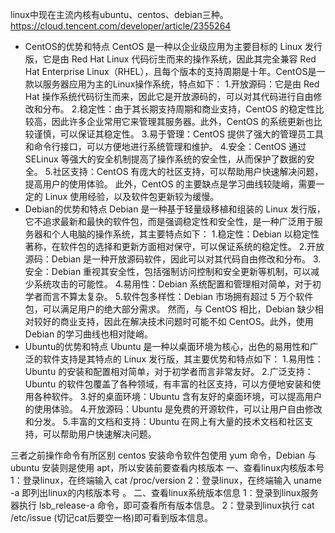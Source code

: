 linux中现在主流内核有ubuntu、centos、debian三种。https://cloud.tencent.com/developer/article/2355264
- CentOS的优势和特点
CentOS 是一种以企业级应用为主要目标的 Linux 发行版，它是由 Red Hat Linux 代码衍生而来的操作系统，因此其完全兼容 Red Hat Enterprise Linux（RHEL），且每个版本的支持周期是十年。CentOS是一款以服务器应用为主的Linux操作系统，特点如下：
1.开放源码：它是由 Red Hat 操作系统代码衍生而来，因此它是开放源码的，可以对其代码进行自由修改和分布。
2.稳定性：由于其长期支持周期和商业支持，CentOS 的稳定性比较高，因此许多企业常用它来管理其服务器。此外，CentOS 的系统更新也比较谨慎，可以保证其稳定性。
3.易于管理：CentOS 提供了强大的管理员工具和命令行接口，可以方便地进行系统管理和维护。
4.安全：CentOS 通过 SELinux 等强大的安全机制提高了操作系统的安全性，从而保护了数据的安全。
5.社区支持：CentOS 有庞大的社区支持，可以帮助用户快速解决问题，提高用户的使用体验。
此外，CentOS 的主要缺点是学习曲线较陡峭，需要一定的 Linux 使用经验，以及软件包更新较为缓慢。
- Debian的优势和特点
Debian 是一种基于轻量级移植和组装的 Linux 发行版，它不追求最新和最快的软件包，而是强调稳定性和安全性，是一种广泛用于服务器和个人电脑的操作系统，其主要特点如下：
1.稳定性：Debian 以稳定性著称，在软件包的选择和更新方面相对保守，可以保证系统的稳定性。
2.开放源码：Debian 是一种开放源码软件，因此可以对其代码自由修改和分布。
3.安全：Debian 重视其安全性，包括强制访问控制和安全更新等机制，可以减少系统攻击的可能性。
4.易用性：Debian 系统配置和管理相对简单，对于初学者而言不算太复杂。
5.软件包多样性：Debian 市场拥有超过 5 万个软件包，可以满足用户的绝大部分需求。
然而，与 CentOS 相比，Debian 缺少相对较好的商业支持，因此在解决技术问题时可能不如 CentOS。此外，使用 Debian 的学习曲线也相对陡峭。
- Ubuntu的优势和特点
Ubuntu 是一种以桌面环境为核心，出色的易用性和广泛的软件支持是其特点的 Linux 发行版，其主要优势和特点如下：
1.易用性：Ubuntu 的安装和配置相对简单，对于初学者而言非常友好。
2.广泛支持：Ubuntu 的软件包覆盖了各种领域，有丰富的社区支持，可以方便地安装和使用各种软件。
3.好的桌面环境：Ubuntu 含有友好的桌面环境，可以提高用户的使用体验。
4.开放源码：Ubuntu 是免费的开源软件，可以让用户自由修改和分发。
5.丰富的文档和支持：Ubuntu 在网上有大量的技术文档和社区支持，可以帮助用户快速解决问题。

三者之前操作命令有所区别
centos 安装命令软件包使用 yum 命令，Debian 与 ubuntu 安装则是使用 apt，所以安装前要查看内核版本
一、查看linux内核版本号
1：登录linux，在终端输入 cat /proc/version
2：登录linux，在终端输入 uname -a 即列出linux的内核版本号 。
二、查看linux系统版本信息
1：登录到linux服务器执行 lsb_release-a 命令，即可查看所有版本信息。
2：登录到linux执行 cat /etc/issue (切记cat后要空一格)即可看到版本信息。
